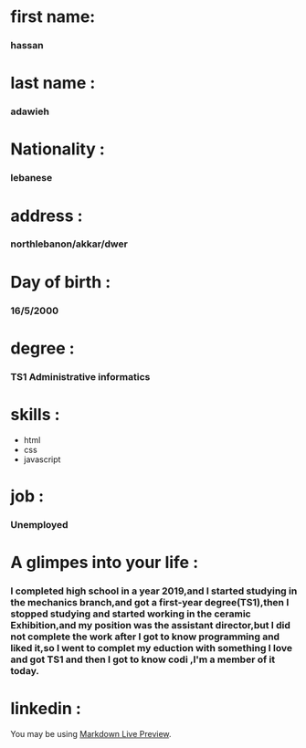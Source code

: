# first name:

### hassan

# last name :

### adawieh

# Nationality :

### lebanese

# address :

### northlebanon/akkar/dwer

# Day of birth :

### 16/5/2000

# degree :

### TS1 Administrative informatics

# skills :

- html
- css
- javascript

# job :

### Unemployed

# A glimpes into your life :

### I completed high school in a year 2019,and I started studying in the mechanics branch,and got a first-year degree(TS1),then I stopped studying and started working in the ceramic Exhibition,and my position was the assistant director,but I did not complete the work after I got to know programming and liked it,so I went to complet my eduction with something I love and got TS1 and then I got to know codi ,I'm a member of it today.

# linkedin :

You may be using [Markdown Live Preview](https://www.linkedin.com/in/hassan-adawieh-2263a0249).
